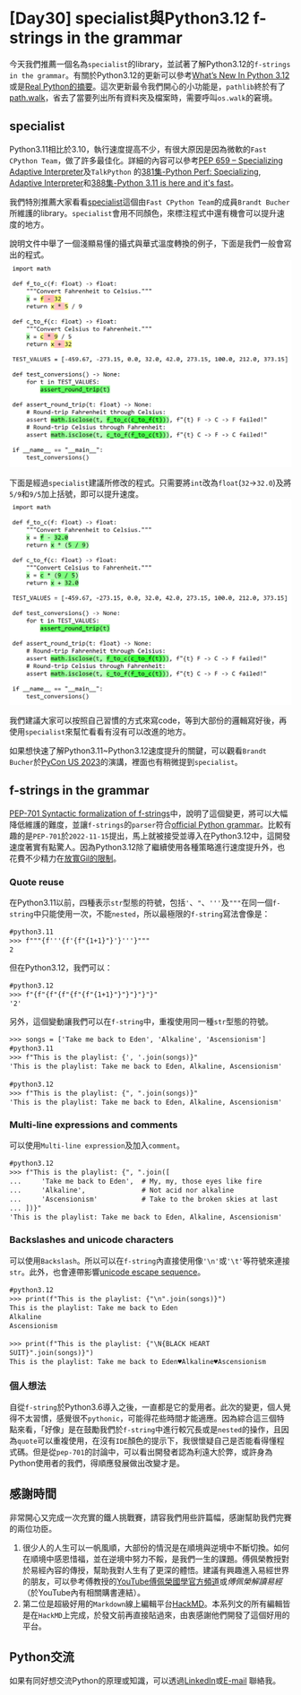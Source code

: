 # [Day30] specialist與Python3.12 f-strings in the grammar

今天我們推薦一個名為`specialist`的library，並試著了解Python3.12的`f-strings in the grammar`。有關於Python3.12的更新可以參考[What’s New In Python 3.12](https://docs.python.org/3.12/whatsnew/3.12.html)或是[Real Python的摘要](https://realpython.com/python312-new-features/)。這次更新最令我們開心的小功能是，`pathlib`終於有了[path.walk](https://realpython.com/python312-new-features/#pathwalk-list-files-and-subdirectories)，省去了當要列出所有資料夾及檔案時，需要呼叫`os.walk`的窘境。

## specialist
Python3.11相比於3.10，執行速度提高不少，有很大原因是因為微軟的`Fast CPython Team`，做了許多最佳化。詳細的內容可以參考[PEP 659 – Specializing Adaptive Interpreter](https://peps.python.org/pep-0659/)及`TalkPython`
的[381集-Python Perf: Specializing, Adaptive Interpreter](https://talkpython.fm/episodes/show/381/python-perf-specializing-adaptive-interpreter)和[388集-Python 3.11 is here and it's fast](https://talkpython.fm/episodes/show/388/python-3.11-is-here-and-its-fast)。

我們特別推薦大家看看[specialist](https://github.com/brandtbucher/specialist)這個由`Fast CPython Team`的成員`Brandt Bucher`所維護的library。`specialist`會用不同顏色，來標注程式中還有機會可以提升速度的地方。

說明文件中舉了一個淺顯易懂的攝式與華式溫度轉換的例子，下面是我們一般會寫出的程式。
![original_code](https://raw.githubusercontent.com/brandtbucher/specialist/main/examples/output-1.png)

下面是經過`specialist`建議所修改的程式。只需要將`int`改為`float`(`32`->`32.0`)及將`5/9`和`9/5`加上括號，即可以提升速度。
![specialized_code](https://raw.githubusercontent.com/brandtbucher/specialist/main/examples/output-4.png)

我們建議大家可以按照自己習慣的方式來寫code，等到大部份的邏輯寫好後，再使用`specialist`來幫忙看看有沒有可以改進的地方。

如果想快速了解Python3.11~Python3.12速度提升的關鍵，可以觀看`Brandt Bucher`於[PyCon US 2023](https://www.youtube.com/watch?v=shQtrn1v7sQ)的演講，裡面也有稍微提到`specialist`。

## f-strings in the grammar
[PEP-701 Syntactic formalization of f-strings](https://peps.python.org/pep-0701/)中，說明了這個變更，將可以大幅降低維護的難度，並讓`f-strings`的`parser`符合[official Python grammar](https://docs.python.org/3/reference/lexical_analysis.html#f-strings)。比較有趣的是`PEP-701`於`2022-11-15`提出，馬上就被接受並導入在Python3.12中，這開發速度著實有點驚人。因為Python3.12除了繼續使用各種策略進行速度提升外，也花費不少精力在[放寬Gil的限制](https://docs.python.org/3.12/whatsnew/3.12.html#pep-684-a-per-interpreter-gil)。

### Quote reuse
在Python3.11以前，四種表示`str`型態的符號，包括`'`、`"`、`'''`及`"""`在同一個`f-string`中只能使用一次，不能`nested`，所以最極限的`f-string`寫法會像是：
```
#python3.11
>>> f"""{f'''{f'{f"{1+1}"}'}'''}"""
2
```
但在Python3.12，我們可以：
```
#python3.12
>>> f"{f"{f"{f"{f"{f"{1+1}"}"}"}"}"}"
'2'
```
另外，這個變動讓我們可以在`f-string`中，重複使用同一種`str`型態的符號。
```
>>> songs = ['Take me back to Eden', 'Alkaline', 'Ascensionism']
#python3.11
>>> f"This is the playlist: {', '.join(songs)}"
'This is the playlist: Take me back to Eden, Alkaline, Ascensionism'

#python3.12
>>> f"This is the playlist: {", ".join(songs)}"
'This is the playlist: Take me back to Eden, Alkaline, Ascensionism'
```

### Multi-line expressions and comments
可以使用`Multi-line expression`及加入`comment`。
```
#python3.12
>>> f"This is the playlist: {", ".join([
...     'Take me back to Eden',  # My, my, those eyes like fire
...     'Alkaline',              # Not acid nor alkaline
...     'Ascensionism'           # Take to the broken skies at last
... ])}"
'This is the playlist: Take me back to Eden, Alkaline, Ascensionism'
```

### Backslashes and unicode characters
可以使用`Backslash`。所以可以在`f-string`內直接使用像`'\n'`或`'\t'`等符號來連接`str`。此外，也會連帶影響[unicode escape sequence](https://docs.python.org/3.12/reference/lexical_analysis.html#escape-sequences)。
```
#python3.12
>>> print(f"This is the playlist: {"\n".join(songs)}")
This is the playlist: Take me back to Eden
Alkaline
Ascensionism

>>> print(f"This is the playlist: {"\N{BLACK HEART SUIT}".join(songs)}")
This is the playlist: Take me back to Eden♥Alkaline♥Ascensionism
```
### 個人想法
自從`f-string`於Python3.6導入之後，一直都是它的愛用者。此次的變更，個人覺得不太習慣，感覺很不`pythonic`，可能得花些時間才能適應。因為綜合這三個特點來看，「好像」是在鼓勵我們於`f-string`中進行較冗長或是`nested`的操作，且因為`quote`可以重複使用，在沒有`IDE`顏色的提示下，我很懷疑自己是否能看得懂程式碼。但是從`pep-701`的討論中，可以看出開發者認為利遠大於弊，或許身為Python使用者的我們，得順應發展做出改變才是。


## 感謝時間
非常開心又完成一次充實的鐵人挑戰賽，請容我們用些許篇幅，感謝幫助我們完賽的兩位功臣。

1. 很少人的人生可以一帆風順，大部份的情況是在順境與逆境中不斷切換。如何在順境中感恩惜福，並在逆境中努力不餒，是我們一生的課題。傅佩榮教授對於易經內容的傳授，幫助我對人生有了更深的體悟。建議有興趣進入易經世界的朋友，可以參考傅教授的[YouTube傅佩榮國學官方頻道](https://www.youtube.com/c/%E5%82%85%E4%BD%A9%E6%A6%AE%E5%9C%8B%E5%AD%B8%E5%AE%98%E6%96%B9%E9%A0%BB%E9%81%93)或*傅佩榮解讀易經*（於YouTube內有相關購書連結）。
2. 第二位是超級好用的`Markdown`線上編輯平台[HackMD](https://hackmd.io/)。本系列文的所有編輯皆是在`HackMD`上完成，於發文前再直接貼過來，由衷感謝他們開發了這個好用的平台。

## Python交流
如果有同好想交流Python的原理或知識，可以透過[LinkedIn](https://cv.ycwu.space)或[E-mail](mailto:jerry@ycwu.space) 聯絡我。